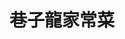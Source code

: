---
title: "巷子龍家常菜"
description: "巷子龍家常菜"
layout: shop
keywords:
  - 美食競賽
  - 台灣美食
  - 美食精選
datePublished: "2025-06-30"
dateModified: "2025-07-03"
city: "台北市"
district: "大安區"
address: "台北市大安區四維路25號"
phone: "0223254566"
geo: "25.03547183867151, 121.54816477935941"
google_map: "https://maps.app.goo.gl/kBLim7TJ8VGPzLwg7"
footinder: "https://footinder.com.tw/%E5%8F%B0%E5%8C%97%E5%B8%82%E5%A4%A7%E5%AE%89%E5%8D%80/8585/"
official: "https://www.facebook.com/talkingheadrestaurant/"
award:
  - name: "500盤"
    year: "2024"
    entries:
      - dishes:
          - "蒼蠅頭"

---